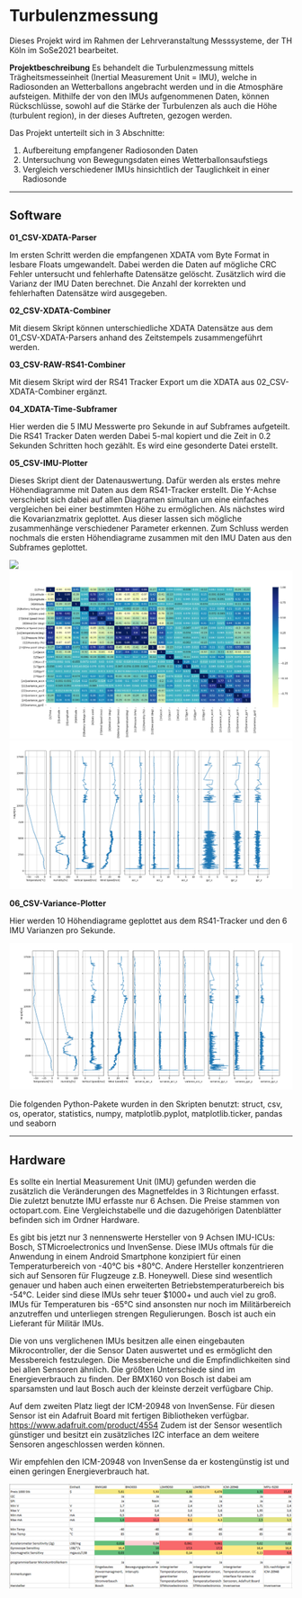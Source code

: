 # Turbulenzmessung
Dieses Projekt wird im Rahmen der Lehrveranstaltung Messsysteme, der TH Köln im SoSe2021 bearbeitet.

__Projektbeschreibung__
Es behandelt die Turbulenzmessung mittels Trägheitsmesseinheit (Inertial Measurement Unit = IMU), welche in Radiosonden an Wetterballons angebracht werden und in die Atmosphäre aufsteigen.
Mithilfe der von den IMUs aufgenommenen Daten, können Rückschlüsse, sowohl auf die Stärke der Turbulenzen als auch die Höhe (turbulent region), in der dieses Auftreten, gezogen werden.

Das Projekt unterteilt sich in 3 Abschnitte:
1.	Aufbereitung empfangener Radiosonden Daten 
2.	Untersuchung von Bewegungsdaten eines Wetterballonsaufstiegs
3.	Vergleich verschiedener IMUs hinsichtlich der Tauglichkeit in einer Radiosonde

----

## Software

__01_CSV-XDATA-Parser__

Im ersten Schritt werden die empfangenen XDATA vom Byte Format in lesbare Floats umgewandelt. Dabei werden die Daten auf mögliche CRC Fehler untersucht und fehlerhafte Datensätze gelöscht. Zusätzlich wird die Varianz der IMU Daten berechnet. Die Anzahl der korrekten und fehlerhaften Datensätze wird ausgegeben.


__02_CSV-XDATA-Combiner__

Mit diesem Skript können unterschiedliche XDATA Datensätze aus dem 01_CSV-XDATA-Parsers anhand des Zeitstempels zusammengeführt werden.


__03_CSV-RAW-RS41-Combiner__

Mit diesem Skript wird der RS41 Tracker Export um die XDATA aus 02_CSV-XDATA-Combiner ergänzt.


__04_XDATA-Time-Subframer__

Hier werden die 5 IMU Messwerte pro Sekunde in auf Subframes aufgeteilt. Die RS41 Tracker Daten werden Dabei 5-mal kopiert und die Zeit in 0.2 Sekunden Schritten hoch gezählt. Es wird eine gesonderte Datei erstellt.


__05_CSV-IMU-Plotter__

Dieses Skript dient der Datenauswertung. Dafür werden als erstes mehre Höhendiagramme mit Daten aus dem RS41-Tracker erstellt. Die Y-Achse verschiebt sich dabei auf allen Diagramen simultan um eine einfaches vergleichen bei einer bestimmten Höhe zu ermöglichen. 
Als nächstes wird die Kovarianzmatrix geplottet. Aus dieser lassen sich mögliche zusammenhänge verschiedener Parameter erkennen.
Zum Schluss werden nochmals die ersten Höhendiagrame zusammen mit den IMU Daten aus den Subframes geplottet.

![](Images/HöhenPlot-IMU-Plotter.png)
![](Images/Covariance_Matrix-IMU-Plotter.png)
![](Images/RAW-IMU-Plotter.png)

__06_CSV-Variance-Plotter__

Hier werden 10 Höhendiagrame geplottet aus dem RS41-Tracker und den 6 IMU Varianzen pro Sekunde.

![](Images/Variance-Plotter.png)

Die folgenden Python-Pakete wurden in den Skripten benutzt:
struct, csv, os, operator, statistics, numpy, matplotlib.pyplot, matplotlib.ticker, pandas und seaborn

----

##  Hardware

Es sollte ein Inertial Measurement Unit (IMU) gefunden werden die zusätzlich die Veränderungen des Magnetfeldes in 3 Richtungen erfasst. Die zuletzt benutzte IMU erfasste nur 6 Achsen. Die Preise stammen von octopart.com. Eine Vergleichstabelle und die dazugehörigen Datenblätter befinden sich im Ordner Hardware.

Es gibt bis jetzt nur 3 nennenswerte Hersteller von 9 Achsen IMU-ICUs: Bosch, STMicroelectronics und InvenSense. Diese IMUs oftmals für die Anwendung in einem Android Smartphone konzipiert für einen Temperaturbereich von -40°C bis +80°C. Andere Hersteller konzentrieren sich auf Sensoren für Flugzeuge z.B. Honeywell. Diese sind wesentlich genauer und haben auch einen erweiterten Betriebstemperaturbereich bis -54°C. Leider sind diese IMUs sehr teuer $1000+ und auch viel zu groß. IMUs für Temperaturen bis -65°C sind ansonsten nur noch im Militärbereich anzutreffen und unterliegen strengen Regulierungen. Bosch ist auch ein Lieferant für Militär IMUs.

Die von uns verglichenen IMUs besitzen alle einen eingebauten Mikrocontroller, der die Sensor Daten auswertet und es ermöglicht den Messbereich festzulegen. Die Messbereiche und die Empfindlichkeiten sind bei allen Sensoren ähnlich. Die größten Unterschiede sind im Energieverbrauch zu finden. Der BMX160 von Bosch ist dabei am sparsamsten und laut Bosch auch der kleinste derzeit verfügbare Chip.

Auf dem zweiten Platz liegt der ICM-20948 von InvenSense. Für diesen Sensor ist ein Adafruit Board mit fertigen Bibliotheken verfügbar. https://www.adafruit.com/product/4554
Zudem ist der Sensor wesentlich günstiger und besitzt ein zusätzliches I2C interface an dem weitere Sensoren angeschlossen werden können.

Wir empfehlen den ICM-20948 von InvenSense da er kostengünstig ist und einen geringen Energieverbrauch hat.

![](Images/SensorMatrix%20XSLX.png)